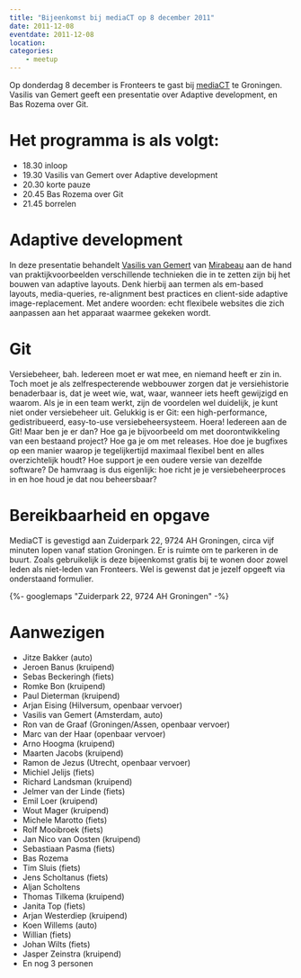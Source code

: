 ```yaml
---
title: "Bijeenkomst bij mediaCT op 8 december 2011"
date: 2011-12-08
eventdate: 2011-12-08
location:
categories:
    - meetup
---
```

Op donderdag 8 december is Fronteers te gast bij [mediaCT](http://mediact.nl) te Groningen. Vasilis van Gemert geeft een presentatie over Adaptive development, en Bas Rozema over Git.

# Het programma is als volgt:

* 18.30 inloop
* 19.30 Vasilis van Gemert over Adaptive development
* 20.30 korte pauze
* 20.45 Bas Rozema over Git
* 21.45 borrelen

# Adaptive development

In deze presentatie behandelt [Vasilis van Gemert](http://vasilis.nl/) van [Mirabeau](http://mirabeau.nl/) aan de hand van praktijkvoorbeelden verschillende technieken die in te zetten zijn bij het bouwen van adaptive layouts. Denk hierbij aan termen als em-based layouts, media-queries, re-alignment best practices en client-side adaptive image-replacement. Met andere woorden: echt flexibele websites die zich aanpassen aan het apparaat waarmee gekeken wordt.

# Git

Versiebeheer, bah. Iedereen moet er wat mee, en niemand heeft er zin in. Toch moet je als zelfrespecterende webbouwer zorgen dat je versiehistorie benaderbaar is, dat je weet wie, wat, waar, wanneer iets heeft gewijzigd en waarom. Als je in een team werkt, zijn de voordelen wel duidelijk, je kunt niet onder versiebeheer uit. Gelukkig is er Git: een high-performance, gedistribueerd, easy-to-use versiebeheersysteem. Hoera! Iedereen aan de Git! Maar ben je er dan? Hoe ga je bijvoorbeeld om met doorontwikkeling van een bestaand project? Hoe ga je om met releases. Hoe doe je bugfixes op een manier waarop je tegelijkertijd maximaal flexibel bent en alles overzichtelijk houdt? Hoe support je een oudere versie van dezelfde software? De hamvraag is dus eigenlijk: hoe richt je je versiebeheerproces in en hoe houd je dat nou beheersbaar?

# Bereikbaarheid en opgave

MediaCT is gevestigd aan Zuiderpark 22, 9724 AH  Groningen, circa vijf minuten lopen vanaf station Groningen. Er is ruimte om te parkeren in de buurt. Zoals gebruikelijk is deze bijeenkomst gratis bij te wonen door zowel leden als niet-leden van Fronteers. Wel is gewenst dat je jezelf opgeeft via onderstaand formulier.

{%- googlemaps "Zuiderpark 22, 9724 AH Groningen" -%}

# Aanwezigen

* Jitze Bakker (auto)
* Jeroen Banus (kruipend)
* Sebas Beckeringh (fiets)
* Romke Bon (kruipend)
* Paul Dieterman (kruipend)
* Arjan Eising (Hilversum, openbaar vervoer)
* Vasilis van Gemert (Amsterdam, auto)
* Ron van de Graaf (Groningen/Assen, openbaar vervoer)
* Marc van der Haar (openbaar vervoer)
* Arno Hoogma (kruipend)
* Maarten Jacobs (kruipend)
* Ramon de Jezus (Utrecht, openbaar vervoer)
* Michiel Jelijs (fiets)
* Richard Landsman (kruipend)
* Jelmer van der Linde (fiets)
* Emil Loer (kruipend)
* Wout Mager (kruipend)
* Michele Marotto (fiets)
* Rolf Mooibroek (fiets)
* Jan Nico van Oosten (kruipend)
* Sebastiaan Pasma (fiets)
* Bas Rozema
* Tim Sluis (fiets)
* Jens Scholtanus (fiets)
* Aljan Scholtens
* Thomas Tilkema (kruipend)
* Janita Top (fiets)
* Arjan Westerdiep (kruipend)
* Koen Willems (auto)
* Willian (fiets)
* Johan Wilts (fiets)
* Jasper Zeinstra (kruipend)
* En nog 3 personen

